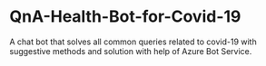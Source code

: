 # QnA-Health-Bot-for-Covid-19
A chat bot that solves all common queries related to covid-19 with suggestive methods and solution with help of Azure Bot Service.

